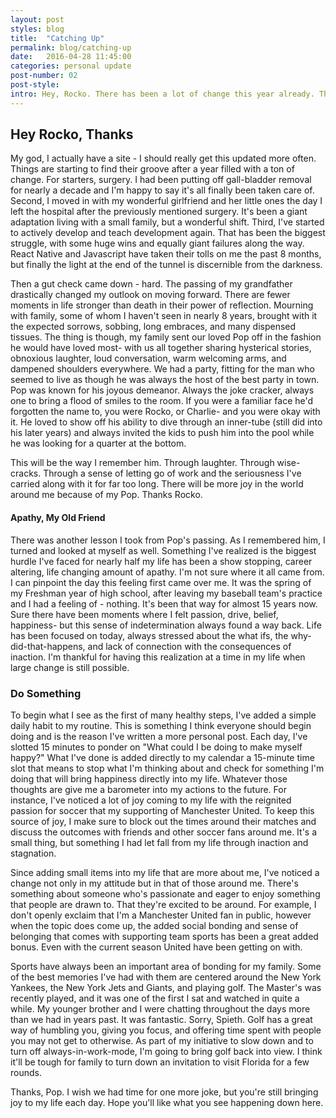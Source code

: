 ```yaml
---
layout: post
styles: blog
title:  "Catching Up"
permalink: blog/catching-up
date:   2016-04-28 11:45:00
categories: personal update
post-number: 02
post-style:
intro: Hey, Rocko. There has been a lot of change this year already. This is a post on the more personal side of things.
---
```

## Hey Rocko, Thanks

My god, I actually have a site - I should really get this updated more often. Things are starting to find their groove after a year filled with a ton of change. For starters, surgery. I had been putting off gall-bladder removal for nearly a decade and I'm happy to say it's all finally been taken care of. Second, I moved in with my wonderful girlfriend and her little ones the day I left the hospital after the previously mentioned surgery. It's been a giant adaptation living with a small family, but a wonderful shift. Third, I've started to actively develop and teach development again. That has been the biggest struggle, with some huge wins and equally giant failures along the way. React Native and Javascript have taken their tolls on me the past 8 months, but finally the light at the end of the tunnel is discernible from the darkness.

Then a gut check came down - hard. The passing of my grandfather drastically changed my outlook on moving forward. There are fewer moments in life stronger than death in their power of reflection. Mourning with family, some of whom I haven't seen in nearly 8 years, brought with it the expected sorrows, sobbing, long embraces, and many dispensed tissues. The thing is though, my family sent our loved Pop off in the fashion he would have loved most- with us all together sharing hysterical stories, obnoxious laughter, loud conversation, warm welcoming arms, and dampened shoulders everywhere. We had a party, fitting for the man who seemed to live as though he was always the host of the best party in town. Pop was known for his joyous demeanor. Always the joke cracker, always one to bring a flood of smiles to the room. If you were a familiar face he'd forgotten the name to, you were Rocko, or Charlie- and you were okay with it. He loved to show off his ability to dive through an inner-tube (still did into his later years) and always invited the kids to push him into the pool while he was looking for a quarter at the bottom.

This will be the way I remember him. Through laughter. Through wise-cracks. Through a sense of letting go of work and the seriousness I've carried along with it for far too long. There will be more joy in the world around me because of my Pop. Thanks Rocko.

#### Apathy, My Old Friend

There was another lesson I took from Pop's passing. As I remembered him, I turned and looked at myself as well. Something I've realized is the biggest hurdle I've faced for nearly half my life has been a show stopping, career altering, life changing amount of apathy. I'm not sure where it all came from. I can pinpoint the day this feeling first came over me. It was the spring of my Freshman year of high school, after leaving my baseball team's practice and I had a feeling of - nothing. It's been that way for almost 15 years now. Sure there have been moments where I felt passion, drive, belief, happiness- but this sense of indetermination always found a way back. Life has been focused on today, always stressed about the what ifs, the why-did-that-happens, and lack of connection with the consequences of inaction. I'm thankful for having this realization at a time in my life when large change is still possible.

### Do Something

To begin what I see as the first of many healthy steps, I've added a simple daily habit to my routine. This is something I think everyone should begin doing and is the reason I've written a more personal post. Each day, I've slotted 15 minutes to ponder on "What could I be doing to make myself happy?" What I've done is added directly to my calendar a 15-minute time slot that means to stop what I'm thinking about and check for something I'm doing that will bring happiness directly into my life. Whatever those thoughts are give me a barometer into my actions to the future. For instance, I've noticed a lot of joy coming to my life with the reignited passion for soccer that my supporting of Manchester United. To keep this source of joy, I make sure to block out the times around their matches and discuss the outcomes with friends and other soccer fans around me. It's a small thing, but something I had let fall from my life through inaction and stagnation.

Since adding small items into my life that are more about me, I've noticed a change not only in my attitude but in that of those around me. There's something about someone who's passionate and eager to enjoy something that people are drawn to. That they're excited to be around. For example, I don't openly exclaim that I'm a Manchester United fan in public, however when the topic does come up, the added social bonding and sense of belonging that comes with supporting team sports has been a great added bonus. Even with the current season United have been getting on with.

Sports have always been an important area of bonding for my family. Some of the best memories I've had with them are centered around the New York Yankees, the New York Jets and Giants, and playing golf. The Master's was recently played, and it was one of the first I sat and watched in quite a while. My younger brother and I were chatting throughout the days more than we had in years past. It was fantastic. Sorry, Spieth. Golf has a great way of humbling you, giving you focus, and offering time spent with people you may not get to otherwise. As part of my initiative to slow down and to turn off always-in-work-mode, I'm going to bring golf back into view. I think it'll be tough for family to turn down an invitation to visit Florida for a few rounds.

Thanks, Pop. I wish we had time for one more joke, but you're still bringing joy to my life each day. Hope you'll like what you see happening down here.

